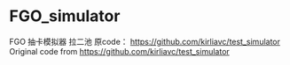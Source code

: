 # FGO_simulator
FGO 抽卡模拟器 拉二池
原code： https://github.com/kirliavc/test_simulator
Original code from https://github.com/kirliavc/test_simulator

